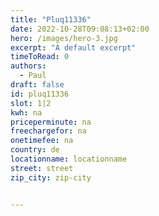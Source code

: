 ```yaml
---
title: "Pluq11336"
date: 2022-10-28T09:08:13+02:00
hero: /images/hero-3.jpg
excerpt: "A default excerpt"
timeToRead: 0
authors:
  - Paul
draft: false
id: pluq11336
slot: 1|2
kwh: na
priceperminute: na
freechargefor: na
onetimefee: na
country: de
locationname: locationname
street: street
zip_city: zip-city


---
```

